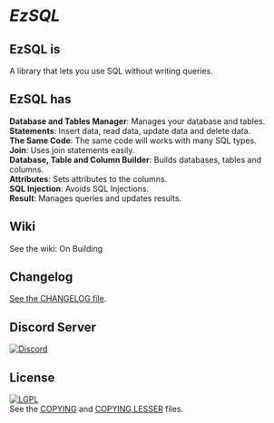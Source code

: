 # *EzSQL*

## EzSQL is

A library that lets you use SQL without writing queries.

## EzSQL has

**Database and Tables Manager**: Manages your database and tables.<br>
**Statements**: Insert data, read data, update data and delete data.<br>
**The Same Code**: The same code will works with many SQL types.<br>
**Join**: Uses join statements easily.<br>
**Database, Table and Column Builder**: Builds databases, tables and columns.<br>
**Attributes**: Sets attributes to the columns.<br>
**SQL Injection**: Avoids SQL Injections.<br>
**Result**: Manages queries and updates results.


## Wiki
See the wiki: On Building  

## Changelog
[See the CHANGELOG file](./CHANGELOG.md).

## Discord Server
[![Discord](https://discordapp.com/api/guilds/317108460359516160/embed.png?style=banner4)](https://discord.gg/5wjHmcQ)

## License
[![LGPL](https://www.gnu.org/graphics/lgplv3-with-text-154x68.png)](https://www.gnu.org/copyleft/lesser.html)  
See the [COPYING](./COPYING) and [COPYING.LESSER](./COPYING.LESSER) files.
